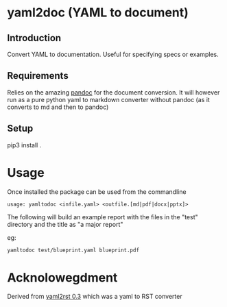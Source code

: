 # yaml2doc (YAML to document)

## Introduction

Convert YAML to documentation. Useful for specifying specs or examples.

## Requirements

Relies on the amazing [pandoc](pandoc.org) for the document conversion. It will however run as a pure python yaml to markdown converter without pandoc (as it converts to md and then to pandoc)

## Setup

pip3 install .

# Usage

Once installed the package can be used from the commandline

```
usage: yamltodoc <infile.yaml> <outfile.[md|pdf|docx|pptx]>

```

The following will build an example report with the files in the "test" directory and the title as "a major report"

eg:
```sh
yamltodoc test/blueprint.yaml blueprint.pdf 
```

# Acknolowegdment

Derived from [yaml2rst 0.3](https://pypi.org/project/yaml2rst/) which was a yaml to RST converter
